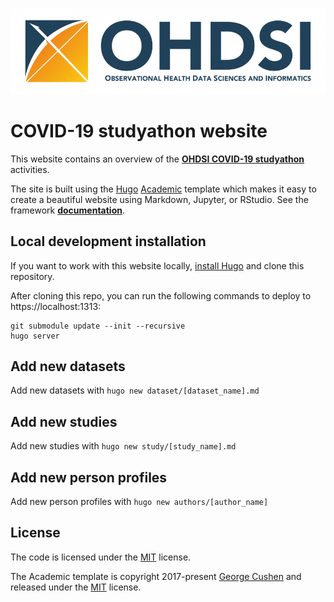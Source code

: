 <p align="center"><a href="https://ohdsi.org" target="_blank" rel="noopener"><img src="assets/images/ohdsi-logo.png" alt="Academic logo"></a></p>

# COVID-19 studyathon website

This website contains an overview of the [**OHDSI COVID-19 studyathon**](https://www.ohdsi.org/ohdsi-news-updates/covid19-studyathon/) activities.

The site is built using the [Hugo](https://gohugo.io/) [Academic](https://github.com/gcushen/hugo-academic) template which makes it easy to create a beautiful website using Markdown, Jupyter, or RStudio. See the framework [**documentation**](https://sourcethemes.com/academic/docs/).

## Local development installation

If you want to work with this website locally, [install Hugo](https://gohugo.io/getting-started/installing/#quick-install) and clone this repository.

After cloning this repo, you can run the following commands to deploy to https://localhost:1313:
```
git submodule update --init --recursive
hugo server
```

## Add new datasets

Add new datasets with `hugo new dataset/[dataset_name].md`


## Add new studies

Add new studies with `hugo new study/[study_name].md`

## Add new person profiles

Add new person profiles with `hugo new authors/[author_name]`

## License

The code is licensed under the [MIT](LICENSE.md) license.

The Academic template is copyright 2017-present [George Cushen](https://georgecushen.com) and released under the [MIT](LICENSE-Academic.md) license.

